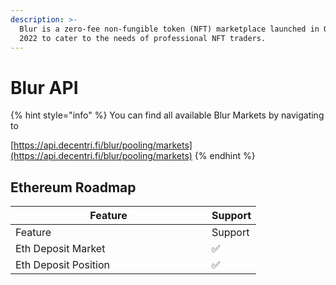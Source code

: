 ```yaml
---
description: >-
  Blur is a zero-fee non-fungible token (NFT) marketplace launched in October
  2022 to cater to the needs of professional NFT traders.
---
```


# Blur API

{% hint style="info" %}
You can find all available Blur Markets by navigating to&#x20;

[https://api.decentri.fi/blur/pooling/markets](https://api.decentri.fi/blur/pooling/markets)
{% endhint %}

## Ethereum Roadmap

<table data-header-hidden><thead><tr><th width="298">Feature</th><th>Support</th></tr></thead><tbody><tr><td>Feature</td><td>Support</td></tr><tr><td>Eth Deposit Market</td><td>✅</td></tr><tr><td>Eth Deposit Position</td><td>✅</td></tr></tbody></table>
